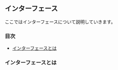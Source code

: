 ## インターフェース
ここではインターフェースについて説明していきます。

### 目次
* [インターフェースとは](#sec1)

### <a name="sec1"></a>インターフェースとは
